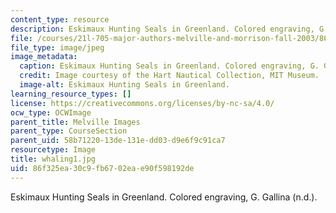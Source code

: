 ```yaml
---
content_type: resource
description: Eskimaux Hunting Seals in Greenland. Colored engraving, G. Gallina (n.d.).
file: /courses/21l-705-major-authors-melville-and-morrison-fall-2003/86f325ea30c9fb6702eae90f598192de_whaling1.jpg
file_type: image/jpeg
image_metadata:
  caption: Eskimaux Hunting Seals in Greenland. Colored engraving, G. Gallina (n.d.).
  credit: Image courtesy of the Hart Nautical Collection, MIT Museum.
  image-alt: Eskimaux Hunting Seals in Greenland.
learning_resource_types: []
license: https://creativecommons.org/licenses/by-nc-sa/4.0/
ocw_type: OCWImage
parent_title: Melville Images
parent_type: CourseSection
parent_uid: 58b71220-13de-131e-dd03-d9e6f9c91ca7
resourcetype: Image
title: whaling1.jpg
uid: 86f325ea-30c9-fb67-02ea-e90f598192de
---
```

Eskimaux Hunting Seals in Greenland. Colored engraving, G. Gallina (n.d.).